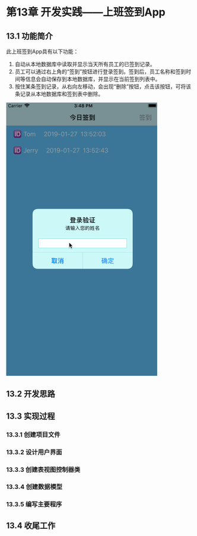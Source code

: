 # 第13章  开发实践——上班签到App

## 13.1  功能简介
此上班签到App具有以下功能：  
1. 自动从本地数据库中读取并显示当天所有员工的已签到记录。  
2. 员工可以通过右上角的“签到”按钮进行登录签到。签到后，员工名称和签到时间等信息会自动保存到本地数据库，并显示在当前签到列表中。  
3. 按住某条签到记录，从右向左移动，会出现“删除”按钮，点击该按钮，可将该条记录从本地数据库和签到表中删除。  

![](images\01_Demo.gif)  

## 13.2  开发思路

## 13.3  实现过程

### 13.3.1  创建项目文件

### 13.3.2  设计用户界面

### 13.3.3  创建表视图控制器类

### 13.3.4  创建数据模型

### 13.3.5  编写主要程序

## 13.4  收尾工作
